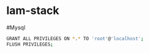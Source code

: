 # lam-stack



#Mysql

 ```bash
 GRANT ALL PRIVILEGES ON *.* TO 'root'@'localhost';
 FLUSH PRIVILEGES;
```
